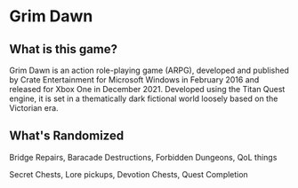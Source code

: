 # Grim Dawn

## What is this game?

Grim Dawn is an action role-playing game (ARPG), developed and published by Crate Entertainment for Microsoft Windows in February 2016 and released for Xbox One in December 2021. Developed using the Titan Quest engine, it is set in a thematically dark fictional world loosely based on the Victorian era. 

## What's Randomized

Bridge Repairs, Baracade Destructions, Forbidden Dungeons, QoL things

Secret Chests, Lore pickups, Devotion Chests, Quest Completion